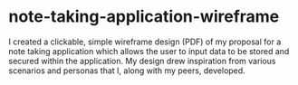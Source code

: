 # note-taking-application-wireframe
I created a clickable, simple wireframe design (PDF) of my proposal for a note taking application which allows the user to input data to be stored and secured within the application. My design drew inspiration from various scenarios and personas that I, along with my peers, developed.
